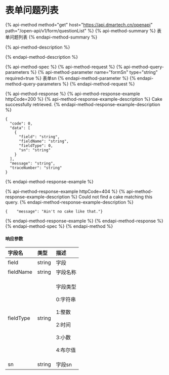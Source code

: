 # 表单问题列表

{% api-method method="get" host="https://api.dmartech.cn/openapi" path="/open-api/v1/form/questionList" %}
{% api-method-summary %}
 表单问题列表
{% endapi-method-summary %}

{% api-method-description %}

{% endapi-method-description %}

{% api-method-spec %}
{% api-method-request %}
{% api-method-query-parameters %}
{% api-method-parameter name="formSn" type="string" required=true %}
 表单sn
{% endapi-method-parameter %}
{% endapi-method-query-parameters %}
{% endapi-method-request %}

{% api-method-response %}
{% api-method-response-example httpCode=200 %}
{% api-method-response-example-description %}
Cake successfully retrieved.
{% endapi-method-response-example-description %}

```
{
  "code": 0,
  "data": [
    {
      "field": "string",
      "fieldName": "string",
      "fieldType": 0,
      "sn": "string"
    }
  ],
  "message": "string",
  "traceNumber": "string"
}
```
{% endapi-method-response-example %}

{% api-method-response-example httpCode=404 %}
{% api-method-response-example-description %}
Could not find a cake matching this query.
{% endapi-method-response-example-description %}

```
{    "message": "Ain't no cake like that."}
```
{% endapi-method-response-example %}
{% endapi-method-response %}
{% endapi-method-spec %}
{% endapi-method %}

#### 响应参数

<table>
  <thead>
    <tr>
      <th style="text-align:left">&#x5B57;&#x6BB5;&#x540D;</th>
      <th style="text-align:left">&#x7C7B;&#x578B;</th>
      <th style="text-align:left">&#x63CF;&#x8FF0;</th>
    </tr>
  </thead>
  <tbody>
    <tr>
      <td style="text-align:left">field</td>
      <td style="text-align:left">string</td>
      <td style="text-align:left">&#x5B57;&#x6BB5;</td>
    </tr>
    <tr>
      <td style="text-align:left">fieldName</td>
      <td style="text-align:left">string</td>
      <td style="text-align:left">&#x5B57;&#x6BB5;&#x540D;&#x79F0;</td>
    </tr>
    <tr>
      <td style="text-align:left">fieldType</td>
      <td style="text-align:left">string</td>
      <td style="text-align:left">
        <p>&#x5B57;&#x6BB5;&#x7C7B;&#x578B;</p>
        <p>0:&#x5B57;&#x7B26;&#x4E32;</p>
        <p>1:&#x6574;&#x6570;</p>
        <p>2:&#x65F6;&#x95F4;</p>
        <p>3:&#x5C0F;&#x6570;</p>
        <p>4:&#x5E03;&#x5C14;&#x503C;</p>
      </td>
    </tr>
    <tr>
      <td style="text-align:left">sn</td>
      <td style="text-align:left">string</td>
      <td style="text-align:left">&#x5B57;&#x6BB5;sn</td>
    </tr>
  </tbody>
</table>



